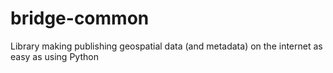 # bridge-common
Library making publishing geospatial data (and metadata) on the internet as easy as using Python
